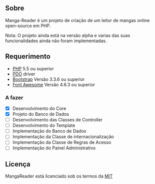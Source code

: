 ## Sobre
Manga-Reader é um projeto de criação de um leitor de mangas online open-source em PHP.

Nota: O projeto ainda está na versão alpha e varias das suas funcionalidades ainda não foram implementadas.

## Requerimento
- [PHP](http://php.net) 5.5 ou superior
- [PDO](http://php.net/manual/en/book.pdo.php) driver
- [Bootstrap](http://getbootstrap.com/)  Versão 3.3.6 ou superior
- [Font Awesome](http://fontawesome.io/) Versão 4.6.3 ou superior

### A fazer

- [x] Desenvolvimento do Core
- [x] Projeto do Banco de Dados
- [ ] Desenvolvimento das Classes de Controller
- [ ] Desenvolvimento do Template
- [ ] Implementação do Banco de Dados
- [ ] Implementação da Classe de internacionalização
- [ ] Implementação da Classe de Regras de Acesso
- [ ] Implementação do Painel Administrativo

## Licença
MangaReader está licenciado sob os termos da [MIT](http://opensource.org/licenses/MIT)